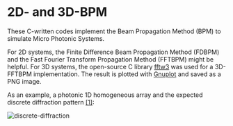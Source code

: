 # 2D- and 3D-BPM

These C-written codes implement the Beam Propagation Method (BPM) to simulate Micro Photonic Systems.

For 2D systems, the Finite Difference Beam Propagation Method (FDBPM) and the Fast Fourier Transform Propagation Method (FFTBPM) might be helpful.
For 3D systems, the open-source C library [fftw3](URL "https://www.fftw.org/") was used for a 3D-FFTBPM implementation. The result is plotted with [Gnuplot](URL "http://www.gnuplot.info") and saved as a PNG image.

As an example, a photonic 1D homogeneous array and the expected discrete diffraction pattern [[1]](URL "https://doi.org/10.1016/j.physrep.2008.04.004"):  

![discrete-diffraction](https://user-images.githubusercontent.com/48524687/218358459-cbeb9713-3dad-415b-b803-cf3f650bcf3c.png)

